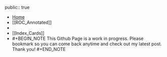 public:: true

- [Home]([[index]])
- [[ROC_Annotated]]
-
- [[Index_Cards]]
- #+BEGIN_NOTE
  This Github Page is a work in progress. Please bookmark so you can come back anytime and check out my latest post. Thank you!
  #+END_NOTE